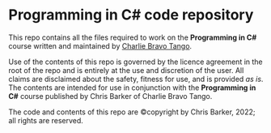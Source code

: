 # Programming in C# code repository
This repo contains all the files required to work on the **Programming in C#** course written and maintained by [Charlie Bravo Tango](http://charliebravotango.com).

Use of the contents of this repo is governed by the licence agreement in the root of the repo and is entirely at the use and discretion of the user. All claims are disclaimed about the safety, fitness for use, and is provided *as is*. The contents are intended for use in conjunction with the **Programming in C#** course published by Chris Barker of Charlie Bravo Tango.

The code and contents of this repo are &copy;copyright by Chris Barker, 2022; all rights are reserved.
